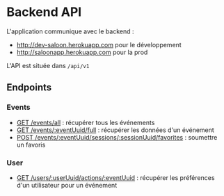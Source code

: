# Backend API

L'application communique avec le backend :

- http://dev-saloon.herokuapp.com pour le développement
- http://saloonapp.herokuapp.com pour la prod

L'API est située dans `/api/v1`

## Endpoints

### Events

- [GET /events/all](https://dev-saloon.herokuapp.com/api/v1/events/all) : récupérer tous les événements
- [GET /events/:eventUuid/full](https://dev-saloon.herokuapp.com/api/v1/events/bfd9b7b7-d707-45fc-85a7-4b5135f741ac/full) : récupérer les données d'un événement
- [POST /events/:eventUuid/sessions/:sessionUuid/favorites](https://dev-saloon.herokuapp.com/api/v1/events/bfd9b7b7-d707-45fc-85a7-4b5135f741ac/sessions/e713466e-100d-4f16-9eb5-8232a1e42010/favorites) : soumettre un favoris

### User

- [GET /users/:userUuid/actions/:eventUuid](https://dev-saloon.herokuapp.com/api/v1/users/26944a64-6353-44d1-8490-d5ff6de23be9/actions/bfd9b7b7-d707-45fc-85a7-4b5135f741ac) : récupérer les préférences d'un utilisateur pour un événement
